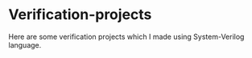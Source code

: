 # Verification-projects
Here are some verification projects which I made using System-Verilog language. 

